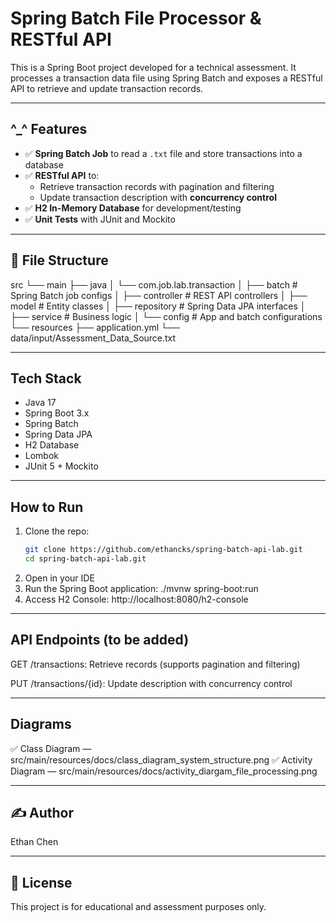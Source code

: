 # Spring Batch File Processor & RESTful API

This is a Spring Boot project developed for a technical assessment. It processes a transaction data file using Spring Batch and exposes a RESTful API to retrieve and update transaction records.

---

## ^_^ Features

- ✅ **Spring Batch Job** to read a `.txt` file and store transactions into a database
- ✅ **RESTful API** to:
  - Retrieve transaction records with pagination and filtering
  - Update transaction description with **concurrency control**
- ✅ **H2 In-Memory Database** for development/testing
- ✅ **Unit Tests** with JUnit and Mockito

---

## 📁 File Structure
src
└── main
├── java
│ └── com.job.lab.transaction
│ ├── batch # Spring Batch job configs
│ ├── controller # REST API controllers
│ ├── model # Entity classes
│ ├── repository # Spring Data JPA interfaces
│ ├── service # Business logic
│ └── config # App and batch configurations
└── resources
├── application.yml
└── data/input/Assessment_Data_Source.txt

---

## Tech Stack

- Java 17
- Spring Boot 3.x
- Spring Batch
- Spring Data JPA
- H2 Database
- Lombok
- JUnit 5 + Mockito

---

## How to Run

1. Clone the repo:
   ```bash
   git clone https://github.com/ethancks/spring-batch-api-lab.git
   cd spring-batch-api-lab.git
2. Open in your IDE
3. Run the Spring Boot application:
   ./mvnw spring-boot:run
4. Access H2 Console:
   http://localhost:8080/h2-console

---
## API Endpoints (to be added)
GET /transactions: Retrieve records (supports pagination and filtering)

PUT /transactions/{id}: Update description with concurrency control

---
## Diagrams
✅ Class Diagram — src/main/resources/docs/class_diagram_system_structure.png
✅ Activity Diagram — src/main/resources/docs/activity_diargam_file_processing.png

---
## ✍️ Author
Ethan Chen

---
## 📄 License
This project is for educational and assessment purposes only.
